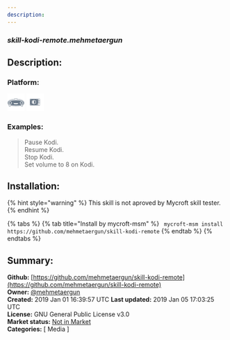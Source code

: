 ```yaml
---
description: 
---
```


### _skill-kodi-remote.mehmetaergun_  
## Description:  
  
  
  
### Platform:  
 ![Mark I](../.gitbook/assets/mark-1-icon.png)  ![Picroft](../.gitbook/assets/picroft-icon.png)   
### Examples:  
> Pause Kodi.  
> Resume Kodi.  
> Stop Kodi.  
> Set volume to 8 on Kodi.  
  
## Installation:  
{% hint style="warning" %}
This skill is not aproved by Mycroft skill tester.
{% endhint %}
    
{% tabs %}
{% tab title="Install by mycroft-msm" %}
``` mycroft-msm install https://github.com/mehmetaergun/skill-kodi-remote```
{% endtab %}
  {% endtabs %}
    
## Summary:  
**Github:** [https://github.com/mehmetaergun/skill-kodi-remote](https://github.com/mehmetaergun/skill-kodi-remote)  
**Owner:** [@mehmetaergun](https://github.com/mehmetaergun)  
**Created:** 2019 Jan 01 16:39:57 UTC  **Last updated:** 2019 Jan 05 17:03:25 UTC  
**License:** GNU General Public License v3.0  
**Market status:** [Not in Market](https://market.mycroft.ai/skill/)  
**Categories:** [ Media ]   
